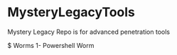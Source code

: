 # MysteryLegacyTools
Mystery Legacy Repo is for advanced penetration tools

$ Worms
1- Powershell Worm
